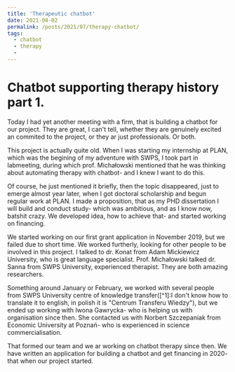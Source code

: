 ```yaml
---
title: 'Therapeutic chatbot'
date: 2021-08-02
permalink: /posts/2021/07/therapy-chatbot/
tags:
  - chatbot
  - therapy
  -
---
```


Chatbot supporting therapy history part 1.
======

Today I had yet another meeting with a firm, that is building a chatbot for our project. They are great, I can't tell, whether they are genuinely excited an commited to the project, or they ar just professionals. Or both.

This project is actually quite old. When I was starting my internship at PLAN, which was the begining of my adventure with SWPS, I took part in labmeeting, during which prof. Michałowski mentioned that he was thinking about automating therapy with chatbot- and I knew I want to do this.

Of course, he just mentioned it briefly, then the topic disappeared, just to emerge almost year later, when I got doctoral scholarship and begun regular work at PLAN. I made a proposition, that as my PHD dissertation I will build and conduct study- which was ambitious, and as I know now, batshit crazy. We developed idea, how to achieve that- and started working on financing.

We started working on our first grant application in November 2019, but we failed due to short time. We worked furtherly, looking for other people to be involved in this project. I talked to dr. Konat from Adam Mickiewicz University, who is great language specialist. Prof. Michałowski talked dr. Sanna from SWPS University, experienced therapist. They are both amazing researchers.

Something around January or February, we worked with several people from SWPS University centre of knowledge transfer([^1]:I don't know how to translate it to english, in polish it is "Centrum Transferu Wiedzy"), but we ended up working with Iwona Gawrycka- who is helping us with organisation since then. She contacted us with Norbert Szczepaniak from Economic University at Poznań- who is experienced in science commercialisation.

That formed our team and we ar working on chatbot therapy since then. We have written an application for building a chatbot and get financing in 2020- that when our project started.   
